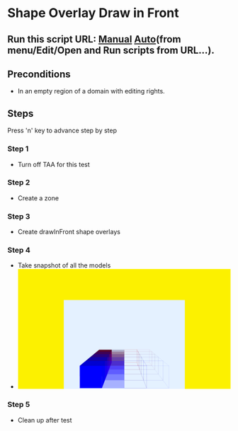 # Shape Overlay Draw in Front
## Run this script URL: [Manual](./test.js?raw=true)   [Auto](./testAuto.js?raw=true)(from menu/Edit/Open and Run scripts from URL...).

## Preconditions
- In an empty region of a domain with editing rights.

## Steps
Press 'n' key to advance step by step

### Step 1
- Turn off TAA for this test
### Step 2
- Create a zone
### Step 3
- Create drawInFront shape overlays
### Step 4
- Take snapshot of all the models
- ![](./ExpectedImage_00000.png)
### Step 5
- Clean up after test
